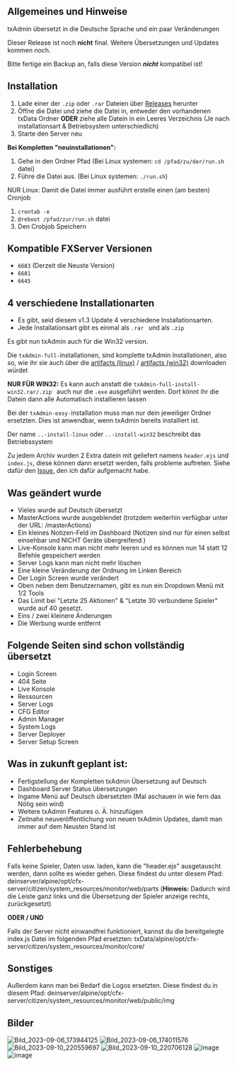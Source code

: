 ## Allgemeines und Hinweise

txAdmin übersetzt in die Deutsche Sprache und ein paar Veränderungen

Dieser Release ist noch **nicht** final. Weitere Übersetzungen und Updates kommen noch.

Bitte fertige ein Backup an, falls diese Version **_nicht_** kompatibel ist!

## Installation
1. Lade einer der `.zip` oder `.rar` Dateien über [Releases](https://github.com/Manu06DE/txAdmin-reworked/releases/) herunter
2. Öffne die Datei und ziehe die Datei in, entweder den vorhandenen txData Ordner
   **ODER** ziehe alle Datein in ein Leeres Verzeichnis (Je nach installationsart & Betriebsystem unterschiedlich)
4. Starte den Server neu

**Bei Kompletten "neuinstallationen":**
1. Gehe in den Ordner Pfad (Bei Linux systemen: `cd /pfad/zu/der/run.sh` datei)
2. Führe die Datei aus. (Bei Linux systemen: `./run.sh`)



NUR Linux: Damit die Datei immer ausführt erstelle einen (am besten) Cronjob
1. `crontab -e`
2. `@reboot /pfad/zur/run.sh` datei
3. Den Crobjob Speichern

## Kompatible FXServer Versionen
- `6683` (Derzeit die Neuste Version)
- `6681`
- `6645`


## 4 verschiedene Installationarten
- Es gibt, seid diesem v1.3 Update 4 verschiedene Installationsarten.
- Jede Installationsart gibt es einmal als  `.rar ` und als  `.zip `

Es gibt nun txAdmin auch für die Win32 version.

Die `txAdmin-full-`installationen, sind komplette txAdmin Installationen, also so, wie ihr sie auch über die [artifacts (linux)](https://runtime.fivem.net/artifacts/fivem/build_proot_linux/master/) / [artifacts (win32)](https://runtime.fivem.net/artifacts/fivem/build_server_windows/master/) downloaden würdet

**NUR FÜR WIN32:** Es kann auch anstatt die  `txAdmin-full-install-win32.rar/.zip ` auch nur die  `.exe` ausgeführt werden. Dort könnt ihr die Datein dann alle Automatisch installieren lassen

Bei der `txAdmin-easy-`installation muss man nur dein jeweiliger Ordner ersetzten. Dies ist anwendbar, wenn txAdmin bereits installiert ist.

Der name `..-install-linux` oder `..-install-win32` beschreibt das Betriebssystem

Zu jedem Archiv wurden 2 Extra datein mit geliefert namens `header.ejs` und `index.js`, diese können dann ersetzt werden, falls probleme auftreten. Siehe dafür den [Issue](https://github.com/Manu06DE/txAdmin-reworked/issues/1), den ich dafür aufgemacht habe.

## Was geändert wurde

- Vieles wurde auf Deutsch übersetzt
- MasterActions wurde ausgeblendet (trotzdem weiterhin verfügbar unter der URL: /masterActions)
- Ein kleines Notizen-Feld im Dashboard (Notizen sind nur für einen selbst einsehbar und NICHT Geräte übergreifend.)
- Live-Konsole kann man nicht mehr leeren und es können nun 14 statt 12 Befehle gespeichert werden
- Server Logs kann man nicht mehr löschen
- Eine kleine Veränderung der Ordnung im Linken Bereich
- Der Login Screen wurde verändert
- Oben neben dem Benutzernamen, gibt es nun ein Dropdown Menü mit 1/2 Tools
- Das Limit bei "Letzte 25 Aktionen" & "Letzte 30 verbundene Spieler" wurde auf 40 gesetzt.
- Eins / zwei kleinere Änderungen
- Die Werbung wurde entfernt

## Folgende Seiten sind schon vollständig übersetzt
- Login Screen
- 404 Seite
- Live Konsole
- Ressourcen
- Server Logs
- CFG Editor
- Admin Manager
- System Logs
- Server Deployer
- Server Setup Screen

## Was in zukunft geplant ist:
- Fertigstellung der Kompletten txAdmin Übersetzung auf Deutsch
- Dashboard Server Status übersetzungen
- Ingame Menü auf Deutsch übersetzten (Mal aschauen in wie fern das Nötig sein wird)
- Weitere txAdmin Features o. Ä. hinzufügen
- Zeitnahe neuveröffentlichung von neuen txAdmin Updates, damit man immer auf dem Neusten Stand ist
 
## Fehlerbehebung
Falls keine Spieler, Daten usw. laden, kann die "header.ejs" ausgetauscht werden, dann sollte es wieder gehen.
Diese findest du unter diesem Pfad: deinserver/alpine/opt/cfx-server/citizen/system_resources/monitor/web/parts
(**Hinweis:** Dadurch wird die Leiste ganz links und die Übersetzung der Spieler anzeige rechts, zurückgesetzt)

**ODER / UND**

Falls der Server nicht einwandfrei funktioniert, kannst du die bereitgelegte index.js Datei im folgenden Pfad ersetzten:
txData/alpine/opt/cfx-server/citizen/system_resources/monitor/core/


## Sonstiges
Außerdem kann man bei Bedarf die Logos ersetzten. 
Diese findest du in diesem Pfad: deinserver/alpine/opt/cfx-server/citizen/system_resources/monitor/web/public/img



## Bilder
![Bild_2023-09-06_173944125](https://github.com/Manu06DE/txAdmin-German/assets/109236239/5e96b69d-24cc-4895-a58a-b9a3080f8e9c)
![Bild_2023-09-06_174011576](https://github.com/Manu06DE/txAdmin-German/assets/109236239/c0fa31d5-abab-41c1-85bf-e84490266c6f)
![Bild_2023-09-10_220559697](https://github.com/Manu06DE/txAdmin-reworked/assets/109236239/dde0d5b9-76f1-4a60-9e77-dd190a404180)
![Bild_2023-09-10_220706128](https://github.com/Manu06DE/txAdmin-reworked/assets/109236239/e39ebf63-c257-4e6b-ae52-32b577d73e9e)
![image](https://github.com/Manu06DE/txAdmin-reworked/assets/109236239/83b598bc-a78b-4614-a49d-ecdabc53949f)
![image](https://github.com/Manu06DE/txAdmin-reworked/assets/109236239/c40a04c3-45f4-4963-a0c3-2866a6699fa1)
